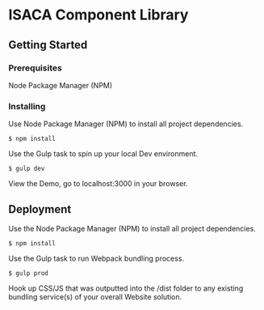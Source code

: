 # ISACA Component Library

## Getting Started

### Prerequisites

Node Package Manager (NPM)

### Installing

Use Node Package Manager (NPM) to install all project dependencies.

```
$ npm install
```

Use the Gulp task to spin up your local Dev environment.

```
$ gulp dev
```

View the Demo, go to localhost:3000 in your browser. 

## Deployment

Use the Node Package Manager (NPM) to install all project dependencies.

```
$ npm install
```

Use the Gulp task to run Webpack bundling process.

```
$ gulp prod
```

Hook up CSS/JS that was outputted into the /dist folder to any existing bundling service(s) of your overall Website solution.